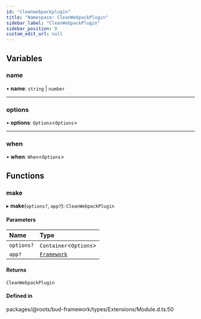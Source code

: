 ```yaml
---
id: "cleanwebpackplugin"
title: "Namespace: CleanWebpackPlugin"
sidebar_label: "CleanWebpackPlugin"
sidebar_position: 0
custom_edit_url: null
---
```


## Variables

### name

• **name**: `string` \| `number`

___

### options

• **options**: `Options`<`Options`\>

___

### when

• **when**: `When`<`Options`\>

## Functions

### make

▸ **make**(`options?`, `app?`): `CleanWebpackPlugin`

#### Parameters

| Name | Type |
| :------ | :------ |
| `options?` | `Container`<`Options`\> |
| `app?` | [`Framework`](../classes/framework.md) |

#### Returns

`CleanWebpackPlugin`

#### Defined in

packages/@roots/bud-framework/types/Extensions/Module.d.ts:50
